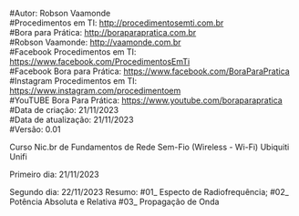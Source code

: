 #Autor: Robson Vaamonde<br>
#Procedimentos em TI: http://procedimentosemti.com.br<br>
#Bora para Prática: http://boraparapratica.com.br<br>
#Robson Vaamonde: http://vaamonde.com.br<br>
#Facebook Procedimentos em TI: https://www.facebook.com/ProcedimentosEmTi<br>
#Facebook Bora para Prática: https://www.facebook.com/BoraParaPratica<br>
#Instagram Procedimentos em TI: https://www.instagram.com/procedimentoem<br>
#YouTUBE Bora Para Prática: https://www.youtube.com/boraparapratica<br>
#Data de criação: 21/11/2023<br>
#Data de atualização: 21/11/2023<br>
#Versão: 0.01

Curso Nic.br de Fundamentos de Rede Sem-Fio (Wireless - Wi-Fi) Ubiquiti Unifi

Primeiro dia: 21/11/2023



Segundo dia: 22/11/2023
Resumo: #01_ Especto de Radiofrequência;
        #02_ Potência Absoluta e Relativa
        #03_ Propagação de Onda